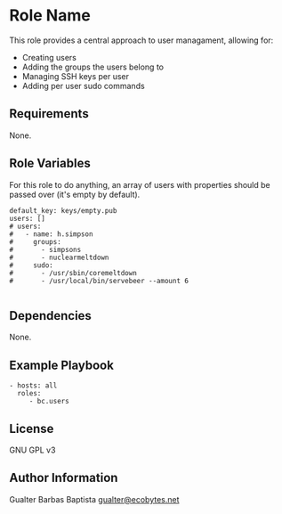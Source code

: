 Role Name
=========

This role provides a central approach to user managament, allowing for:

* Creating users
* Adding the groups the users belong to
* Managing SSH keys per user
* Adding per user sudo commands

Requirements
------------

None.

Role Variables
--------------

For this role to do anything, an array of users with properties should be passed over (it's empty by default).

```
default_key: keys/empty.pub
users: []
# users:
#   - name: h.simpson
#     groups:
#       - simpsons
#       - nuclearmeltdown
#     sudo:
#       - /usr/sbin/coremeltdown
#       - /usr/local/bin/servebeer --amount 6


```

Dependencies
------------

None.

Example Playbook
----------------

    - hosts: all
      roles:
         - bc.users

License
-------

GNU GPL v3

Author Information
------------------

Gualter Barbas Baptista <gualter@ecobytes.net>
